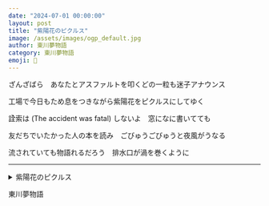 ```yaml
---
date: "2024-07-01 00:00:00"
layout: post
title: "紫陽花のピクルス"
image: /assets/images/ogp_default.jpg
author: 東川夢物語
category: 東川夢物語
emoji: 🦷
---
```


<div class="tanka-area"><div class="tanka">
<p>ざんざばら　あなたとアスファルトを叩くどの一粒も迷子アナウンス</p>

<p>工場で今日もため息をつきながら紫陽花をピクルスにしてゆく</p>

<p>詮索は (The accident was fatal) しないよ　窓になに書いてても</p>

<p>友だちでいたかった人の本を読み　ごびゅうごびゅうと夜風がうなる</p>

<p>流されていても物語れるだろう　排水口が渦を巻くように</p>

</div></div>

---

<details><summary>紫陽花のピクルス</summary>
ざんざばら　あなたとアスファルトを叩くどの一粒も迷子アナウンス<br/>
工場で今日もため息をつきながら紫陽花をピクルスにしてゆく<br/>
詮索は (The accident was fatal) しないよ　窓になに書いてても<br/>
友だちでいたかった人の本を読み　ごびゅうごびゅうと夜風がうなる<br/>
流されていても物語れるだろう　排水口が渦を巻くように<br/>
<br/>

</details>

東川夢物語
